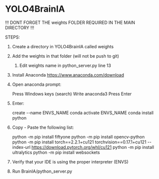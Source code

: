 # YOLO4BrainIA

!!! DONT FORGET THE weights FOLDER REQUIRED IN THE MAIN DIRECTORY !!!

STEPS:
1. Create a directory in YOLO4BrainIA called weights
2. Add the weights in that folder (will not be push to git)
   1. Edit weights name in python_server.py line 13
3. Install Anaconda https://www.anaconda.com/download
4. Open anaconda prompt:


      Press Windows keys (search)
      Write anaconda3
      Press Enter



6. Enter:

   
    create --name ENVS_NAME
    conda activate ENVS_NAME
    conda install python


5. Copy - Paste the following list:


    python -m pip install fiftyone
    python -m pip install opencv-python
    python -m pip install torch==2.2.1+cu121 torchvision==0.17.1+cu121 --index-url https://download.pytorch.org/whl/cu121
    python -m pip install ultralytics
    python -m pip install websockets

6. Verify that your IDE is using the proper interpreter (ENVS)
7. Run BrainIA/python_server.py
